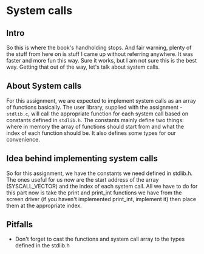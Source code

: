 
# System calls
## Intro
So this is where the book's handholding stops. And fair warning, plenty of the stuff from here on is stuff I came up without referring anywhere. It was faster and more fun this way. Sure it works, but I am not sure this is the best way. Getting that out of the way, let's talk about system calls. 
## About System calls
For this assignment, we are expected to implement system calls as an array of functions basically. The user library, supplied with the assignment - `stdlib.c`, will call the appropriate function for each system call based on constants defined in `stdlib.h`. The constants mainly define two things: where in memory the array of functions should start from and what the index of each function should be. It also defines some types for our convenience.

## Idea behind implementing system calls
So for this assignment, we have the constants we need defined in stdlib.h. The ones useful for us now are the start address of the array (SYSCALL_VECTOR) and the index of each system call. All we have to do for this part now is take the print and print_int functions we have from the screen driver (if you haven't implemented print_int, implement it) then place them at the appropriate index.

## Pitfalls
- Don't forget to cast the functions and system call array to the types defined in the stdlib.h
